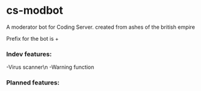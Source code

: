 # cs-modbot
A moderator bot for Coding Server.
created from ashes of the british empire

Prefix for the bot is +

### Indev features:

-Virus scanner\n
-Warning function

### Planned features:

